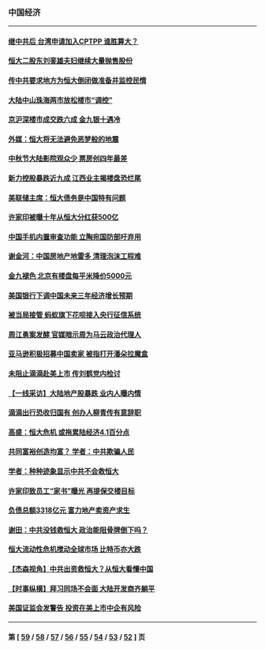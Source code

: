### 中国经济
---
#### [继中共后 台湾申请加入CPTPP 谁胜算大？](../../pages/ncid283/n13255049.md) 
#### [恒大二股东刘銮雄夫妇继续大量抛售股份](../../pages/ncid283/n13255949.md) 
#### [传中共要求地方为恒大倒闭做准备并监控民情](../../pages/ncid283/n13255782.md) 
#### [大陆中山珠海两市放松楼市“调控”](../../pages/ncid283/n13254940.md) 
#### [京沪深楼市成交跌六成 金九银十遇冷](../../pages/ncid283/n13254411.md) 
#### [外媒：恒大将无法避免恶梦般的地震](../../pages/ncid283/n13253980.md) 
#### [中秋节大陆影院观众少 票房创四年最差](../../pages/ncid283/n13253969.md) 
#### [新力控股暴跌近九成 江西业主揭楼盘恐烂尾](../../pages/ncid283/n13254224.md) 
#### [美联储主席：恒大债务是中国特有问题](../../pages/ncid283/n13254157.md) 
#### [许家印被曝十年从恒大分红获500亿](../../pages/ncid283/n13252368.md) 
#### [中国手机内置审查功能 立陶宛国防部吁弃用](../../pages/ncid283/n13252986.md) 
#### [谢金河：中国房地产地雷多 清理泡沫工程难](../../pages/ncid283/n13253065.md) 
#### [金九褪色 北京有楼盘每平米降价5000元](../../pages/ncid283/n13252404.md) 
#### [美国银行下调中国未来三年经济增长预期](../../pages/ncid283/n13251988.md) 
#### [被当局接管 蚂蚁旗下花呗接入央行征信系统](../../pages/ncid283/n13251955.md) 
#### [周江勇案发酵 官媒暗示周为马云政治代理人](../../pages/ncid283/n13251115.md) 
#### [亚马逊积极招募中国卖家 被指打开潘朵拉魔盒](../../pages/ncid283/n13250580.md) 
#### [未阻止滴滴赴美上市 传刘鹤党内检讨](../../pages/ncid283/n13250583.md) 
#### [【一线采访】大陆地产股暴跌 业内人曝内情](../../pages/ncid283/n13250357.md) 
#### [滴滴出行恐收归国有 创办人柳青传有意辞职](../../pages/ncid283/n13250091.md) 
#### [高盛：恒大危机 或拖累陆经济4.1百分点](../../pages/ncid283/n13250079.md) 
#### [共同富裕创造均富？ 学者：中共欺骗人民](../../pages/ncid283/n13250032.md) 
#### [学者：种种迹象显示中共不会救恒大](../../pages/ncid283/n13249777.md) 
#### [许家印致员工“家书”曝光 再提保交楼目标](../../pages/ncid283/n13249759.md) 
#### [负债总额3318亿元 富力地产卖资产求生](../../pages/ncid283/n13249156.md) 
#### [谢田：中共没钱救恒大 政治能阻骨牌倒下吗？](../../pages/ncid283/n13249214.md) 
#### [恒大流动性危机搅动全球市场 比特币亦大跌](../../pages/ncid283/n13249121.md) 
#### [【杰森视角】中共出资救恒大？从恒大看懂中国](../../pages/ncid283/n13248315.md) 
#### [【时事纵横】拜习同场不会面 大陆开发商齐躺平](../../pages/ncid283/n13248384.md) 
#### [美国证监会发警告 投资在美上市中企有风险](../../pages/ncid283/n13248235.md) 

---
#### 第 [ [59](./59.md) / [58](./58.md) / [57](./57.md) / [56](./56.md) / [55](./55.md) / [54](./54.md) / [53](./53.md) / [52](./52.md) ] 页
